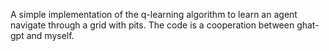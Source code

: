 A simple implementation of the q-learning algorithm to learn an agent navigate through a grid with pits. The code is a cooperation between ghat-gpt and myself. 
